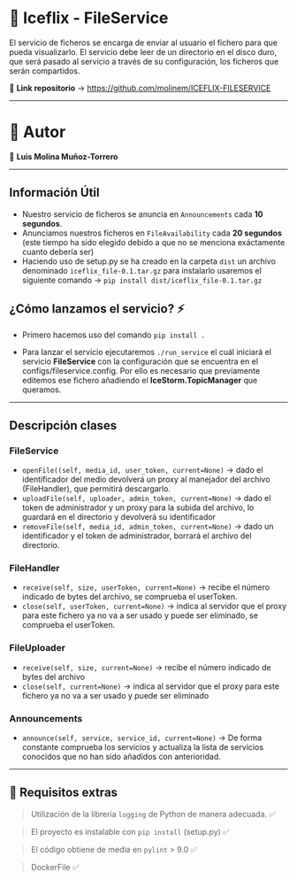 # 💾 Iceflix - FileService 
El servicio de ficheros se encarga de enviar al usuario el fichero para que pueda visualizarlo. El servicio debe leer de un directorio en el disco duro, que será pasado al servicio a través de su configuración, los ficheros que serán compartidos.

🔹 <b>Link repositorio</b> -> https://github.com/molinem/ICEFLIX-FILESERVICE

***
# 🧩 Autor 
🔸 **Luis Molina Muñoz-Torrero** <br>
***

## Información Útil
- Nuestro servicio de ficheros se anuncia en `Announcements` cada <b>10 segundos</b>.
- Anunciamos nuestros ficheros en `FileAvailability` cada <b>20 segundos</b> (este tiempo ha sido elegido debido a que no se menciona exáctamente cuanto debería ser)
- Haciendo uso de setup.py se ha creado en la carpeta `dist` un archivo denominado `iceflix_file-0.1.tar.gz` para instalarlo usaremos el <br> siguiente comando -> `pip install dist/iceflix_file-0.1.tar.gz` <br>

## ¿Cómo lanzamos el servicio? ⚡️
- Primero hacemos uso del comando `pip install .` <br>

- Para lanzar el servicio ejecutaremos `./run_service` el cuál iniciará el servicio <b>FileService</b> con la configuración que se encuentra en el configs/fileservice.config. Por ello es necesario que previamente editemos ese fichero añadiendo el <b>IceStorm.TopicManager</b> que queramos.
***

## Descripción clases

### FileService
- `openFile((self, media_id, user_token, current=None)` ->  dado el identificador del medio devolverá un proxy al manejador del archivo (FileHandler), que permitirá descargarlo.
- `uploadFile(self, uploader, admin_token, current=None)` -> dado el token de administrador y un proxy para la subida del archivo, lo guardará en el directorio y devolverá su identificador
- `removeFile(self, media_id, admin_token, current=None)` -> dado un identificador y el token de administrador, borrará el archivo del directorio.

### FileHandler
- `receive(self, size, userToken, current=None)` -> recibe el número indicado de bytes del archivo, se comprueba el userToken.
- `close(self, userToken, current=None)` -> indica al servidor que el proxy para este fichero ya no va a ser usado y puede ser eliminado, se comprueba el userToken.

### FileUploader
- `receive(self, size, current=None)` -> recibe el número indicado de bytes del archivo
- `close(self, current=None)` -> indica al servidor que el proxy para este fichero ya no va a ser usado y puede ser eliminado

### Announcements
- `announce(self, service, service_id, current=None)` -> De forma constante comprueba los servicios  y actualiza la lista de servicios conocidos que no han sido añadidos con anterioridad.

***
##  💭 Requisitos extras 

> Utilización de la librería `logging` de Python de manera adecuada. ✅ <br>

> El proyecto es instalable con `pip install` (setup.py) ✅ <br>

> El código obtiene de media en `pylint` > 9.0 ✅ <br>

> DockerFile ✅
